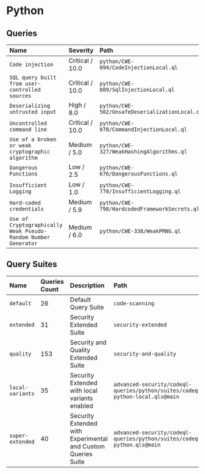 # Python

## Queries
<!-- AUTOMATION-QUERIES -->
| Name | Severity | Path |
| :--- | :------- | :--- |
| `Code injection` | Critical / 10.0 | `python/CWE-094/CodeInjectionLocal.ql` |
| `SQL query built from user-controlled sources` | Critical / 10.0 | `python/CWE-089/SqlInjectionLocal.ql` |
| `Deserializing untrusted input` | High / 8.0 | `python/CWE-502/UnsafeDeserializationLocal.ql` |
| `Uncontrolled command line` | Critical / 10.0 | `python/CWE-078/CommandInjectionLocal.ql` |
| `Use of a broken or weak cryptographic algorithm` | Medium / 5.0 | `python/CWE-327/WeakHashingAlgorithms.ql` |
| `Dangerous Functions` | Low / 2.5 | `python/CWE-676/DangerousFunctions.ql` |
| `Insufficient Logging` | Low / 1.0 | `python/CWE-778/InsufficientLogging.ql` |
| `Hard-coded credentials` | Medium / 5.9 | `python/CWE-798/HardcodedFrameworkSecrets.ql` |
| `Use of Cryptographically Weak Pseudo-Random Number Generator` | Medium / 6.0 | `python/CWE-338/WeakPRNG.ql` |


<!-- AUTOMATION-QUERIES -->
## Query Suites
<!-- AUTOMATION-SUITES -->
| Name | Queries Count | Description | Path |
| :--- | :---- | :--- | :--- |
| `default` | 26 | Default Query Suite | `code-scanning` |
| `extended` | 31 | Security Extended Suite | `security-extended` |
| `quality` | 153 | Security and Quality Extended Suite | `security-and-quality` |
| `local-variants` | 35 | Security Extended with local variants enabled | `advanced-security/codeql-queries/python/suites/codeql-python-local.qls@main` |
| `super-extended` | 40 | Security Extended with Experimental and Custom Queries Suite | `advanced-security/codeql-queries/python/suites/codeql-python.qls@main` |


<!-- AUTOMATION-SUITES -->
